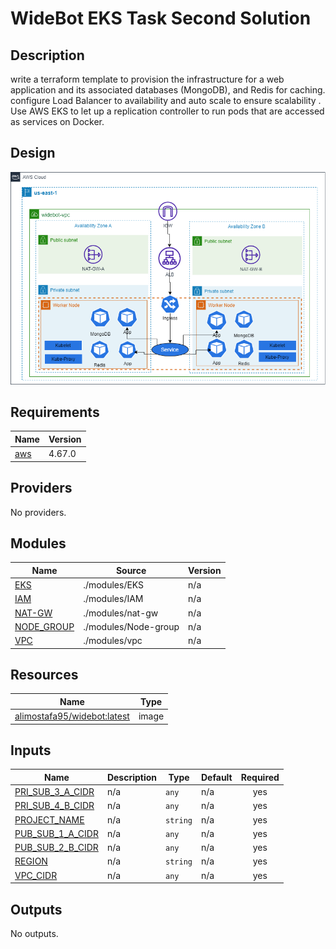 # WideBot EKS Task Second Solution
## Description
write a terraform template to provision the infrastructure for a web application and its associated databases (MongoDB), and Redis for caching.
configure Load Balancer to availability and auto scale to ensure scalability .
Use AWS EKS to let up a replication controller to run pods that are accessed as services on Docker.

## Design
![](Diagram.png)
<!-- BEGIN_TF_DOCS -->
## Requirements

| Name | Version |
|------|---------|
| <a name="requirement_aws"></a> [aws](#requirement\_aws) | 4.67.0 |

## Providers

No providers.

## Modules

| Name | Source | Version |
|------|--------|---------|
| <a name="module_EKS"></a> [EKS](#module\_EKS) | ./modules/EKS | n/a |
| <a name="module_IAM"></a> [IAM](#module\_IAM) | ./modules/IAM | n/a |
| <a name="module_NAT-GW"></a> [NAT-GW](#module\_NAT-GW) | ./modules/nat-gw | n/a |
| <a name="module_NODE_GROUP"></a> [NODE\_GROUP](#module\_NODE\_GROUP) | ./modules/Node-group | n/a |
| <a name="module_VPC"></a> [VPC](#module\_VPC) | ./modules/vpc | n/a |

## Resources

| Name | Type |
|------|------|
|[alimostafa95/widebot:latest](https://hub.docker.com/repository/docker/alimostafa95/widebot/tags?page=1&ordering=last_updated) | image |

## Inputs

| Name | Description | Type | Default | Required |
|------|-------------|------|---------|:--------:|
| <a name="input_PRI_SUB_3_A_CIDR"></a> [PRI\_SUB\_3\_A\_CIDR](#input\_PRI\_SUB\_3\_A\_CIDR) | n/a | `any` | n/a | yes |
| <a name="input_PRI_SUB_4_B_CIDR"></a> [PRI\_SUB\_4\_B\_CIDR](#input\_PRI\_SUB\_4\_B\_CIDR) | n/a | `any` | n/a | yes |
| <a name="input_PROJECT_NAME"></a> [PROJECT\_NAME](#input\_PROJECT\_NAME) | n/a | `string` | n/a | yes |
| <a name="input_PUB_SUB_1_A_CIDR"></a> [PUB\_SUB\_1\_A\_CIDR](#input\_PUB\_SUB\_1\_A\_CIDR) | n/a | `any` | n/a | yes |
| <a name="input_PUB_SUB_2_B_CIDR"></a> [PUB\_SUB\_2\_B\_CIDR](#input\_PUB\_SUB\_2\_B\_CIDR) | n/a | `any` | n/a | yes |
| <a name="input_REGION"></a> [REGION](#input\_REGION) | n/a | `string` | n/a | yes |
| <a name="input_VPC_CIDR"></a> [VPC\_CIDR](#input\_VPC\_CIDR) | n/a | `any` | n/a | yes |

## Outputs

No outputs.
<!-- END_TF_DOCS -->